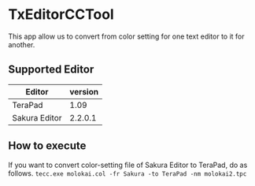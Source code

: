 # TxEditorCCTool
This app allow us to convert from color setting for one text editor to it for another.

## Supported Editor
|Editor|version|
|-------|------|
|TeraPad|1.09|
|Sakura Editor|2.2.0.1|

## How to execute
If you want to convert color-setting file of Sakura Editor to TeraPad, do as follows.
`tecc.exe molokai.col -fr Sakura -to TeraPad -nm molokai2.tpc`
